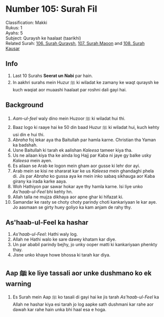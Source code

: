 # Number 105: Surah Fil

Classification: Makki  
Rukus: 1  
Ayahs: 5  
Subject: Quraysh ke haalaat (taarikhi)  
Related Surah: [106. Surah Quraysh](106_Surah_Quraysh.md), [107. Surah Maoon](107_Surah_Maoon.md) and [108. Surah Kausar](108_Surah_Kausar.md)

## Info

1. Last 10 Surahs **Seerat un Nabi** par hain.
2. In aakhri surahs mein Huzur ﷺ ki wiladat ke zamany ke waqt quraysh ke kuch waqiat aor muaashi haalaat par roshni dali gayi hai.

## Background

1. *Aam-ul-feel* waly dino mein Huzoor ﷺ ki wiladat hui thi.
2. Baaz logo ki raaye hai ke 50 din baad Huzur ﷺ ki wiladat hui, kuch kehty usi din e hui thi.
3. *Abraha* foj lekar aya tha Baitullah par hamla karne. Christian tha Yaman ka badshah.
4. Usne Baitullah ki tarah ek aalishan *Kaleesa* tameer kiya tha. 
5. Us ne ailaan kiya tha ke ainda log Hajj par Kaba ni jaye gy balke usky *Kaleesa* mein ayen.
6. Es ailaan se Arab ke logon mein gham aor gusse ki lehr dor ayi. 
7. Arab mein se kisi ne shararat kar ke us *Kaleesa* mein ghandaghi phela di. Jis par *Abraha* ko gussa aya ke mein inko sabaq sikhauga aor Kaba girany ka irada karke aaya.
8. Woh Hathiyon par sawar hokar aye thy hamla karne. Isi liye unko *As'haab-ul-Feel* bhi kehty hn.
9. Allah talla ne mujza dikhaya aor apne ghar ki hifazat ki. 
10. Samandar ke rasty se choty choty parindy choti kankariyaan le kar aye. Jo aasmaan se girty huey goliyo ka kam anjam de rahy thy.

## As'haab-ul-Feel ka hashar

1. *As'haab-ul-Feel*: Hathi waly log.
2. Allah ne Hathi walo ke sare dawey khatam kar diye.
3. Un par ababil parindy bejhy, jo unky ooper matti ki kankariyaan phenkty thay.
4. Jisne unko khaye howe bhossa ki tarah kar diya.

## Aap ﷺ ke liye tassali aor unke dushmano ko ek warning

1. Es Surah mein Aap ﷺ ko tasali di gayi hai ke jis tarah *As'haab-ul-Feel* ka Allah ne hashar kiya esi tarah jo log aapke sath dushmani kar rahe aor dawah kar rahe hain unka bhi haal esa e hoga.
